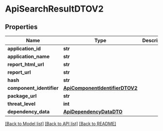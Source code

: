 # ApiSearchResultDTOV2

## Properties

| Name                     | Type                                                              | Description | Notes      |
| ------------------------ | ----------------------------------------------------------------- | ----------- | ---------- |
| **application_id**       | **str**                                                           |             | [optional] |
| **application_name**     | **str**                                                           |             | [optional] |
| **report_html_url**      | **str**                                                           |             | [optional] |
| **report_url**           | **str**                                                           |             | [optional] |
| **hash**                 | **str**                                                           |             | [optional] |
| **component_identifier** | [**ApiComponentIdentifierDTOV2**](ApiComponentIdentifierDTOV2.md) |             | [optional] |
| **package_url**          | **str**                                                           |             | [optional] |
| **threat_level**         | **int**                                                           |             | [optional] |
| **dependency_data**      | [**ApiDependencyDataDTO**](ApiDependencyDataDTO.md)               |             | [optional] |

[[Back to Model list]](../README.md#documentation-for-models) [[Back to API list]](../README.md#documentation-for-api-endpoints) [[Back to README]](../README.md)

